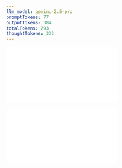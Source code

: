 ```yaml
---
llm_model: gemini-2.5-pro
promptTokens: 77
outputTokens: 384
totalTokens: 793
thoughtTokens: 332
---
```


![@](steps/prompt.c7d0ceb2.md)

![@](steps/response.c640ebf3.md)